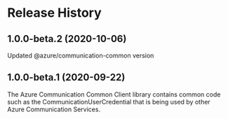 # Release History

## 1.0.0-beta.2 (2020-10-06)

Updated @azure/communication-common version

## 1.0.0-beta.1 (2020-09-22)

The Azure Communication Common Client library contains common code such as the CommunicationUserCredential that is being used by other Azure Communication Services.
